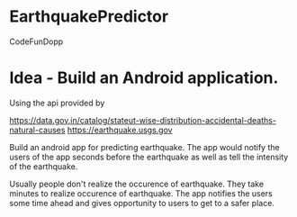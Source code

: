 # EarthquakePredictor
CodeFunDopp

# Idea - Build an Android application.
Using the api provided by 

https://data.gov.in/catalog/stateut-wise-distribution-accidental-deaths-natural-causes
https://earthquake.usgs.gov

Build an android app for predicting earthquake. The app would notify the users of the app seconds before the earthquake as well as tell the intensity of the earthquake.

Usually people don't realize the occurence of earthquake. They take minutes to realize occurence of earthquake. The app notifies the users some time ahead and gives opportunity to users to get to a safer place.
